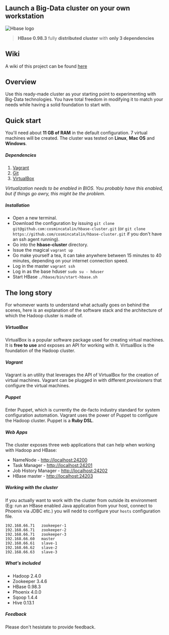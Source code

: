## Launch a Big-Data cluster on your own workstation

![Hbase logo](http://archive.cloudera.com/cdh4/cdh/4/hbase-0.94.2-cdh4.2.0/images/hbase_logo.png)

> **HBase 0.98.3** fully **distributed cluster** with **only 3 dependencies**

## Wiki

A wiki of this project can be found [here](https://github.com/cosmincatalin/hbase-cluster/wiki)

## Overview

Use this ready-made cluster as your starting point to experimenting with Big-Data technologies. You have total freedom in modifying it to match your needs while having a solid foundation to start with.

## Quick start

You'll need about **11 GB of RAM** in the default configuration. 7 virtual machines will be created. The cluster was tested on **Linux**, **Mac OS** and **Windows**.

##### Dependencies

1. [Vagrant](http://www.vagrantup.com/downloads.html)
2. [Git](http://git-scm.com/downloads)
3. [VirtualBox](https://www.virtualbox.org/wiki/Downloads)

*Virtualization needs to be enabled in BIOS. You probably have this enabled, but if things go awry, this might be the problem.*

##### Installation

* Open a new terminal.
* Download the configuration by issuing `git clone git@github.com:cosmincatalin/hbase-cluster.git` (or `git clone https://github.com/cosmincatalin/hbase-cluster.git` if you don't have an ssh agent running).
* Go into the **hbase-cluster** directory.
* Issue the magical `vagrant up`
* Go make yourself a tea, it can take anywhere between 15 minutes to 40 minutes, depending on your internet connection speed.
* Log in the master `vagrant ssh`
* Log in as the base hduser `sudo su - hduser`
* Start HBase `./hbase/bin/start-hbase.sh`

## The long story

For whomever wants to understand what actually goes on behind the scenes, here is an explanation of the software stack and the architecture of which the Hadoop cluster is made of.

##### VirtualBox

VirtualBox is a popular software package used for creating virtual machines. It is **free to use** and exposes an API for working with it. VirtualBox is the foundation of the Hadoop cluster.

##### Vagrant

Vagrant is an utility that leverages the API of VirtualBox for the creation of virtual machines. Vagrant can be plugged in with different *provisioners* that configure the virtual machines.

##### Puppet

Enter Puppet, which is currently the de-facto industry standard for system configuration automation. Vagrant uses the power of Puppet to configure the Hadoop cluster. Puppet is a **Ruby DSL**.

##### Web Apps

The cluster exposes three web applications that can help when working with Hadoop and HBase:

* NameNode - [http://localhost:24200](http://localhost:24200)
* Task Manager - [http://localhost:24201](http://localhost:24201)
* Job History Manager - [http://localhost:24202](http://localhost:24202)
* HBase master - [http://localhost:24203](http://localhost:24203)
 
##### Working with the cluster

If you actually want to work with the cluster from outside its environment (Eg: run an HBase enabled Java application from your host, connect to Phoenix via JDBC etc.) you will nedd to configure your `hosts` configuration file.

```
192.168.66.71   zookeeper-1
192.168.66.71   zookeeper-2
192.168.66.71   zookeeper-3
192.168.66.60   master
192.168.66.61   slave-1
192.168.66.62   slave-2
192.168.66.63   slave-3
```


##### What's included

* Hadoop 2.4.0
* Zookeeper 3.4.6
* HBase 0.98.3
* Phoenix 4.0.0
* Sqoop 1.4.4
* Hive 0.13.1

##### Feedback

Please don't hesistate to provide feedback.
